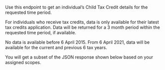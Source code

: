 <p>Use this endpoint to get an individual’s Child Tax Credit details for the requested time period.</p>
<p>For individuals who receive tax credits, data is only available for their latest tax credits application. Data will be returned for a 3 month period within the requested time period, if available.</p>
<p>No data is available before 6 April 2015. From 6 April 2021, data will be available for the current and previous 6 tax years.</p>
<p>You will get a subset of the JSON response shown below based on your assigned scopes.</p>
